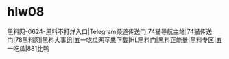 # hlw08
黑料网-0624-黑料不打烊入口|Telegram频道传送门|74猫导航主站|74猫传送门|78黑料网|黑料大事记|五一吃瓜网苹果下载|HL黑料门|黑料正能量|黑料专区|五一吃瓜|881比鸭
